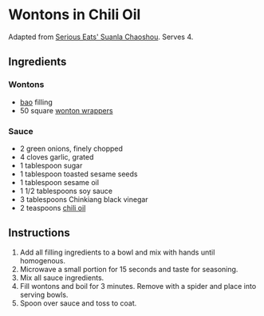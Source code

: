 # Wontons in Chili Oil

Adapted from [Serious Eats' Suanla Chaoshou](https://www.seriouseats.com/recipes/2015/03/sichuan-wonton-chili-oil-suanla-chaoshou-recipe.html). Serves 4.

## Ingredients

### Wontons

- [bao](pan-fried-baozi.md) filling
- 50 square [wonton wrappers](wonton-wrappers.md)

### Sauce

- 2 green onions, finely chopped
- 4 cloves garlic, grated
- 1 tablespoon sugar
- 1 tablespoon toasted sesame seeds
- 1 tablespoon sesame oil
- 1 1/2 tablespoons soy sauce
- 3 tablespoons Chinkiang black vinegar
- 2 teaspoons [chili oil](chili-oil.md)

## Instructions

1. Add all filling ingredients to a bowl and mix with hands until homogenous.
2. Microwave a small portion for 15 seconds and taste for seasoning.
3. Mix all sauce ingredients.
4. Fill wontons and boil for 3 minutes. Remove with a spider and place into serving bowls.
5. Spoon over sauce and toss to coat.

